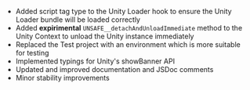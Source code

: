 - Added script tag type to the Unity Loader hook to ensure the Unity Loader bundle will be loaded correctly
- Added **expirimental** `UNSAFE__detachAndUnloadImmediate` method to the Unity Context to unload the Unity instance immediately
- Replaced the Test project with an environment which is more suitable for testing
- Implemented typings for Unity's showBanner API
- Updated and improved documentation and JSDoc comments
- Minor stability improvements
